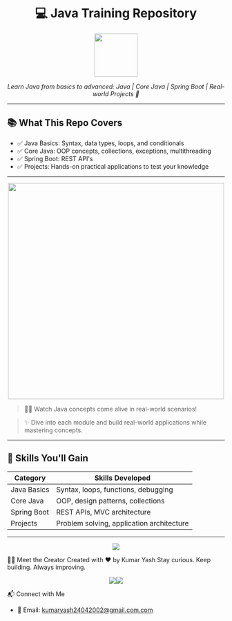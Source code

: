 <h1 align="center">💻 Java Training Repository</h1>

<p align="center">
  <img src="https://cdn.jsdelivr.net/gh/devicons/devicon/icons/java/java-original.svg" width="100"/>
</p>

<p align="center">
  <em>Learn Java from basics to advanced: Java | Core Java | Spring Boot | Real-world Projects 🚀</em>
</p>

---                   

## 📚 What This Repo Covers                                        

- ✅ Java Basics: Syntax, data types, loops, and conditionals                                
- ✅ Core Java: OOP concepts, collections, exceptions, multithreading
- ✅ Spring Boot: REST API's
- ✅ Projects: Hands-on practical applications to test your knowledge

---

<p align="center">
  <img src="https://media.giphy.com/media/QNFhOolVeCzPQ2Mx85/giphy.gif" width="500"/>
</p>

> 👨‍💻 Watch Java concepts come alive in real-world scenarios!

> ✨ Dive into each module and build real-world applications while mastering concepts.

---

## 🧠 Skills You'll Gain

| Category      | Skills Developed                              |
|---------------|-----------------------------------------------|
| Java Basics   | Syntax, loops, functions, debugging            |
| Core Java     | OOP, design patterns, collections              |
| Spring Boot   | REST APIs, MVC architecture                    |
| Projects      | Problem solving, application architecture      |

---


<p align="center">
  <img src="https://skillicons.dev/icons?i=java,spring,git,vscode" />
</p>

🙋‍♂️ Meet the Creator
Created with ❤️ by Kumar Yash
Stay curious. Keep building. Always improving.
<p align="center"><img src="https://img.shields.io/badge/Java-Learner-green?logo=java" /><img src="https://img.shields.io/badge/SpringBoot-Enthusiast-blue?logo=spring" /></p>

📬 Connect with Me
- 📧 Email: kumaryash24042002@gmail.com.com


